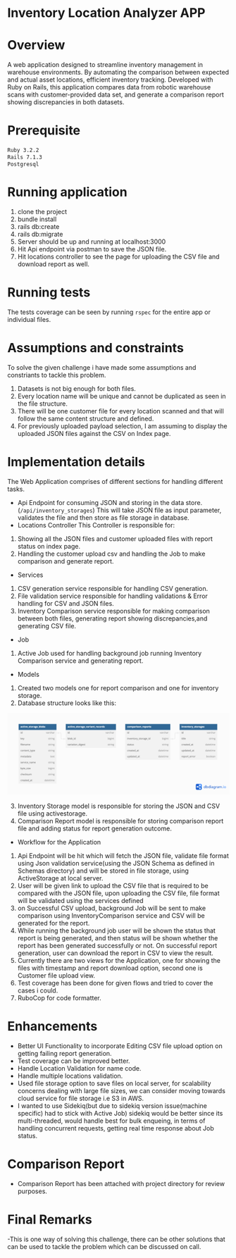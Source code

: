 # Inventory Location Analyzer APP

# Overview
A web application designed to streamline inventory management in warehouse environments. By automating the comparison between expected and actual asset locations, efficient inventory tracking. 
Developed with Ruby on Rails, this application compares data from robotic warehouse scans with customer-provided data set,
and generate a comparison report showing discrepancies in both datasets.

# Prerequisite

```
Ruby 3.2.2
Rails 7.1.3
Postgresql
```
# Running application
1. clone the project
2. bundle install
3. rails db:create
4. rails db:migrate
5. Server should be up and running at localhost:3000
6. Hit Api endpoint via postman to save the JSON file.
7. Hit locations controller to see the page for uploading the CSV file and download report as well.


# Running tests
The tests coverage can be seen by running `rspec` for the entire app or individual files.


# Assumptions and constraints
To solve the given challenge i have made some assumptions and constriants to tackle this problem.
1) Datasets is not big enough for both files.
2) Every location name will be unique and cannot be duplicated as seen in the file structure.
3) There will be one customer file for every location scanned and that will follow the same content structure and defined.
4) For previously uploaded payload selection, 
 I am assuming to display the uploaded JSON files against the CSV on Index page.


# Implementation details
The Web Application comprises of different sections for handling different tasks.
- Api Endpoint for consuming JSON and storing in the data store.(`/api/inventory_storages`)
This will take JSON file as input parameter, validates the file and then store as file storage in database.
- Locations Controller
This Controller is responsible for: 
1) Showing all the JSON files and customer uploaded files with report status on index page.
2) Handling the customer upload csv and handling the Job to make comparison and generate report.

- Services
1) CSV generation service responsible for handling CSV generation.
2) File validation service responsible for handling validations & Error handling  for CSV and JSON files.
3) Inventory Comparison service responsible for making comparison between both files,
 generating report showing discrepancies,and generating CSV file.

- Job
1) Active Job used for handling background job running Inventory Comparison service 
 and generating report.

- Models 
1) Created two models one for report comparison and one for inventory storage.
2) Database structure looks like this:

![img.png](schema.png)

3) Inventory Storage model is responsible for storing the JSON and CSV file using activestorage.
4) Comparison Report model is responsible for storing comparison report file and adding status for report generation outcome.

- Workflow for the Application 

1) Api Endpoint will be hit which will fetch the JSON file, validate file format using Json validation service(using the JSON Schema as defined in Schemas directory) and will be stored in file storage,
using ActiveStorage at local server.
2) User will be given link to upload the CSV file that is required to be compared with the
JSON file, upon uploading the CSV file, file format will be validated  using the services defined
3) on Successful CSV upload, background Job will be sent to make comparison using InventoryComparison
service and CSV will be generated for the report.
4) While running the background job user will be shown the status that report  is being generated, and then 
status will be shown whether the report has been generated successfully or not.
On successful report generation, user can download the report in CSV to view the result.
5) Currently there are two views for the Application, one for showing the files with timestamp and report download option,
second one is Customer file upload view.
6) Test coverage has been done for given flows and tried to cover the cases i could.
7) RuboCop for code formatter.

# Enhancements
- Better UI Functionality to incorporate Editing CSV file upload option on getting failing report generation.
- Test coverage can be improved better.
- Handle Location Validation for name code.
- Handle multiple locations validation. 
- Used file storage option to save files on local server, for scalability concerns dealing with large file sizes, we can 
consider moving towards cloud service for file storage i.e S3 in AWS.
- I wanted to use Sidekiq(but due to sidekiq version issue(machine specific) had to stick with Active Job)
 sidekiq would be better since its multi-threaded, would handle best for bulk enqueing, in terms of handling concurrent requests, getting real time response about Job status.

# Comparison Report 
- Comparison Report has been attached with project directory for review purposes.

# Final Remarks
-This is one way of solving this challenge, there can be  other solutions that can be
used to tackle the problem which can be discussed on call.

